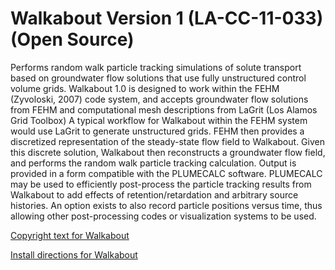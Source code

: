 # Walkabout Version 1 (LA-CC-11-033) (Open Source) 


Performs random walk particle tracking simulations of solute transport based on groundwater flow solutions that use fully unstructured control volume grids. Walkabout 1.0 is designed to work within the FEHM (Zyvoloski, 2007) code system, and accepts groundwater flow solutions from FEHM and computational mesh descriptions from LaGrit (Los Alamos Grid Toolbox) 
A typical workflow for Walkabout within the FEHM system would use LaGrit to generate unstructured grids. FEHM then provides a discretized representation of the steady-state flow field to Walkabout. Given this discrete solution, Walkabout then reconstructs a groundwater flow field, and performs the random walk particle tracking calculation. Output is provided in a form compatible with the PLUMECALC software. PLUMECALC may be used to efficiently post-process the particle tracking results from Walkabout to add effects of retention/retardation and arbitrary source histories. An option exists to also record particle positions versus time, thus allowing other post-processing codes or visualization systems to be used. 
   
[Copyright text for Walkabout](./COPYRIGHT.md)
    
[Install directions for Walkabout](./INSTALL.md)
